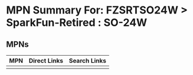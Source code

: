 



# MPN Summary For: FZSRTSO24W > SparkFun-Retired : SO-24W

## MPNs
  

|MPN|Direct Links|Search Links|
| :--- | :--- | :--- |
||||
